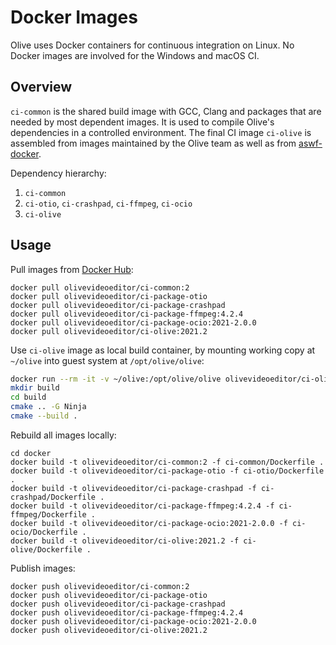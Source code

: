 # Docker Images

Olive uses Docker containers for continuous integration on Linux.
No Docker images are involved for the Windows and macOS CI.

## Overview

`ci-common` is the shared build image with GCC, Clang and packages that are
needed by most dependent images. It is used to compile Olive's dependencies
in a controlled environment. The final CI image `ci-olive` is assembled from
images maintained by the Olive team as well as from
[aswf-docker](https://github.com/AcademySoftwareFoundation/aswf-docker/).

Dependency hierarchy:

1. `ci-common`
2. `ci-otio`, `ci-crashpad`, `ci-ffmpeg`, `ci-ocio`
3. `ci-olive`

## Usage

Pull images from [Docker Hub](https://hub.docker.com/u/olivevideoeditor):

```
docker pull olivevideoeditor/ci-common:2
docker pull olivevideoeditor/ci-package-otio
docker pull olivevideoeditor/ci-package-crashpad
docker pull olivevideoeditor/ci-package-ffmpeg:4.2.4
docker pull olivevideoeditor/ci-package-ocio:2021-2.0.0
docker pull olivevideoeditor/ci-olive:2021.2
```

Use `ci-olive` image as local build container, by mounting working copy at
`~/olive` into guest system at `/opt/olive/olive`:

```bash
docker run --rm -it -v ~/olive:/opt/olive/olive olivevideoeditor/ci-olive:2021.2
mkdir build
cd build
cmake .. -G Ninja
cmake --build .
```

Rebuild all images locally:

```
cd docker
docker build -t olivevideoeditor/ci-common:2 -f ci-common/Dockerfile .
docker build -t olivevideoeditor/ci-package-otio -f ci-otio/Dockerfile .
docker build -t olivevideoeditor/ci-package-crashpad -f ci-crashpad/Dockerfile .
docker build -t olivevideoeditor/ci-package-ffmpeg:4.2.4 -f ci-ffmpeg/Dockerfile .
docker build -t olivevideoeditor/ci-package-ocio:2021-2.0.0 -f ci-ocio/Dockerfile .
docker build -t olivevideoeditor/ci-olive:2021.2 -f ci-olive/Dockerfile .
```

Publish images:

```
docker push olivevideoeditor/ci-common:2
docker push olivevideoeditor/ci-package-otio
docker push olivevideoeditor/ci-package-crashpad
docker push olivevideoeditor/ci-package-ffmpeg:4.2.4
docker push olivevideoeditor/ci-package-ocio:2021-2.0.0
docker push olivevideoeditor/ci-olive:2021.2
```
